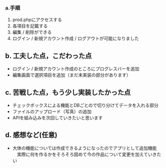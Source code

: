 ### a.手順

1. prod.phpにアクセスする
2. 各項目を記載する
3. 編集 / 削除ができる
4. ログイン / 新規アカウント作成 / ログアウトが可能になりました


## b. 工夫した点，こだわった点

- ログイン / 新規アカウント作成のところにプログレスバーを追加
- 編集画面で選択項目を追加（まだ未実装の部分があります）

## c. 苦戦した点，もう少し実装したかった点
- チェックボックスによる機能とDBごとので切り分けてデータを入れる部分
- ファイルのアップロード（写真）の追加
- APIを組み込みを次回していきたいと思います


## d. 感想など(任意)
- 大体の機能については作成できるようになったのでアプリとして追加機能
　実際に何を作るかをそろそろ固めて今の作品について変更を加えていきたい